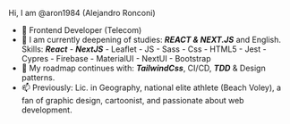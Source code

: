Hi, I am @aron1984 (Alejandro Ronconi)
- 👀 Frontend Developer (Telecom)
- 🌱 I am currently deepening of studies: ***REACT & NEXT.JS*** and English.
  Skills:
       ***React*** - ***NextJS*** - Leaflet - JS - Sass - Css - HTML5 - Jest - Cypres - Firebase - MaterialUI - NextUI - Bootstrap
- 💞️ My roadmap continues with: ***TailwindCss***, CI/CD, ***TDD*** & Design patterns.
- 📫 Previously: Lic. in Geography, national elite athlete (Beach Voley), a fan of graphic design, cartoonist, and passionate about web development.


<!---
aron1984/aron1984 is a ✨ special ✨ repository because its `README.md` (this file) appears on your GitHub profile.
You can click the Preview link to take a look at your changes.
--->
 
